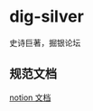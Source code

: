 # dig-silver

史诗巨著，掘银论坛

## 规范文档

[notion 文档](https://www.notion.so/958a4682c2e04c118bfdea4bb67a339d)
